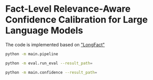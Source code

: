 # Fact-Level Relevance-Aware Confidence Calibration for Large Language Models

The code is implemented based on ["LongFact"](https://github.com/google-deepmind/long-form-factuality)

```bash
python -m main.pipeline
```

```bash
python -m eval.run_eval --result_path=
```

```bash
python -m main.confidence --result_path=
```
